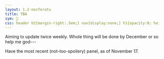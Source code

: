```yaml
---
layout: 1.2-nosferatu
title: TBA
sym: 🌙
css: header h2{margin-right:.5em;} nav{display:none;} h1{opacity:0; height:0;} main{text-align:center;} p{max-width:20em;}
---
```

<span class="block">Aiming to update twice weekly.</span> <span class="block">Whole thing will be done by December or so help me god---</span>

Have the most recent (not-too-spoilery) panel, as of November 17.

<img src="{%include url.html%}/assets/img/au/5-41.png" alt=""/>

<!--note to self, don't forget to edit this too :V-->